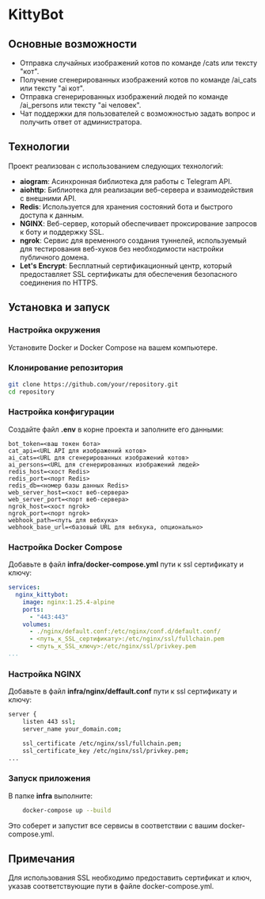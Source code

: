 # KittyBot

## Основные возможности
- Отправка случайных изображений котов по команде /cats или тексту "кот".
- Получение сгенерированных изображений котов по команде /ai_cats или тексту "ai кот".
- Отправка сгенерированных изображений людей по команде /ai_persons или тексту "ai человек".
- Чат поддержки для пользователей с возможностью задать вопрос и получить ответ от администратора.

## Технологии
Проект реализован с использованием следующих технологий:
- **aiogram**: Асинхронная библиотека для работы с Telegram API.
- **aiohttp**: Библиотека для реализации веб-сервера и взаимодействия с внешними API.
- **Redis**: Используется для хранения состояний бота и быстрого доступа к данным.
- **NGINX**: Веб-сервер, который обеспечивает проксирование запросов к боту и поддержку SSL.
- **ngrok**: Сервис для временного создания туннелей, используемый для тестирования веб-хуков без необходимости настройки публичного домена.
- **Let's Encrypt**: Бесплатный сертификационный центр, который предоставляет SSL сертификаты для обеспечения безопасного соединения по HTTPS.

## Установка и запуск

### Настройка окружения
Установите Docker и Docker Compose на вашем компьютере.

### Клонирование репозитория

``` bash
git clone https://github.com/your/repository.git
cd repository
```

### Настройка конфигурации
Создайте файл **.env** в корне проекта и заполните его данными:

``` plaintext
bot_token=<ваш токен бота>
cat_api=<URL API для изображений котов>
ai_cats=<URL для сгенерированных изображений котов>
ai_persons=<URL для сгенерированных изображений людей>
redis_host=<хост Redis>
redis_port=<порт Redis>
redis_db=<номер базы данных Redis>
web_server_host=<хост веб-сервера>
web_server_port=<порт веб-сервера>
ngrok_host=<хост ngrok>
ngrok_port=<порт ngrok>
webhook_path=<путь для вебхука>
webhook_base_url=<базовый URL для вебхука, опционально>
```

### Настройка Docker Compose
Добавьте в файл **infra/docker-compose.yml** пути к ssl сертификату и ключу:

``` yaml
services:
  nginx_kittybot:
    image: nginx:1.25.4-alpine
    ports:
      - "443:443"
    volumes:
      - ./nginx/default.conf:/etc/nginx/conf.d/default.conf/
      - <путь_к_SSL_сертификату>:/etc/nginx/ssl/fullchain.pem
      - <путь_к_SSL_ключу>:/etc/nginx/ssl/privkey.pem
...
```

### Настройка NGINX

Добавьте в файл **infra/nginx/deffault.conf** пути к ssl сертификату и ключу:

``` bash
server {
    listen 443 ssl;
    server_name your_domain.com;

    ssl_certificate /etc/nginx/ssl/fullchain.pem;
    ssl_certificate_key /etc/nginx/ssl/privkey.pem;
...
```

### Запуск приложения
В папке **infra** выполните:

``` sh
    docker-compose up --build
```
Это соберет и запустит все сервисы в соответствии с вашим docker-compose.yml.

## Примечания
Для использования SSL необходимо предоставить сертификат и ключ, указав соответствующие пути в файле docker-compose.yml.
